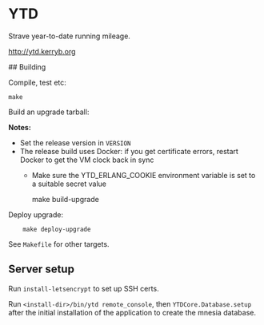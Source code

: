 # YTD

Strave year-to-date running mileage.

http://ytd.kerryb.org

## Building

Compile, test etc:

    make

Build an upgrade tarball:

**Notes:**

  * Set the release version in `VERSION`
  * The release build uses Docker: if you get certificate errors, restart Docker to
		get the VM clock back in sync
	* Make sure the YTD_ERLANG_COOKIE environment variable is set to a suitable
	  secret value

		make build-upgrade

Deploy upgrade:

		make deploy-upgrade

See `Makefile` for other targets.

## Server setup

Run `install-letsencrypt` to set up SSH certs.

Run `<install-dir>/bin/ytd remote_console`, then `YTDCore.Database.setup` after
the initial installation of the application to create the mnesia database.
